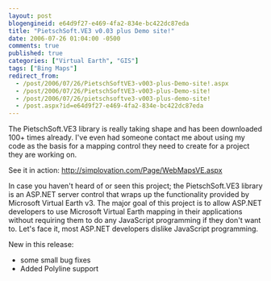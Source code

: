 ```yaml
---
layout: post
blogengineid: e64d9f27-e469-4fa2-834e-bc422dc87eda
title: "PietschSoft.VE3 v0.03 plus Demo site!"
date: 2006-07-26 01:04:00 -0500
comments: true
published: true
categories: ["Virtual Earth", "GIS"]
tags: ["Bing Maps"]
redirect_from: 
  - /post/2006/07/26/PietschSoftVE3-v003-plus-Demo-site!.aspx
  - /post/2006/07/26/PietschSoftVE3-v003-plus-Demo-site!
  - /post/2006/07/26/pietschsoftve3-v003-plus-demo-site!
  - /post.aspx?id=e64d9f27-e469-4fa2-834e-bc422dc87eda
---
```

<!-- more -->


The PietschSoft.VE3 library is really taking shape and has been downloaded 100+ times already. I&#39;ve even had someone contact me about using my code as the basis for a mapping control they need to create for a project they are working on.

See it in action: <a href="http://simplovation.com/Page/WebMapsVE.aspx">http://simplovation.com/Page/WebMapsVE.aspx</a>

In case you haven&#39;t heard of or seen this project; the PietschSoft.VE3 library is an ASP.NET server control that wraps up the functionality provided by  Microsoft Virtual Earth v3. The major goal of this project is to allow ASP.NET developers to use Microsoft Virtual Earth mapping in their applications without requiring them to do any JavaScript programming if they don&#39;t want to. Let&#39;s face it, most ASP.NET developers dislike JavaScript programming.

New in this release:

- some small bug fixes
- Added Polyline support
